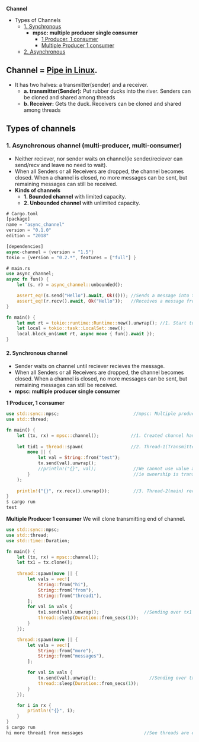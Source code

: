 **Channel**
- Types of Channels
  - [1. Synchronous](#sync)
    - **mpsc: multiple producer single consumer**
      - [1 Producer, 1 consumer](#1p1c)
      - [Multiple Producer 1 consumer](#mp1c)
  - [2. Asynchronous](#async)

## Channel = [Pipe in Linux](/Threads_Processes_IPC/IPC).
- It has two halves: a transmitter(sender) and a receiver. 
  - **a. transmitter(Sender):** Put rubber ducks into the river. Senders can be cloned and shared among threads
  - **b. Receiver:** Gets the duck. Receivers can be cloned and shared among threads

## Types of channels
<a name=async></a>
### 1. Asynchronous channel (multi-producer, multi-consumer)
- Neither reciever, nor sender waits on channel(ie sender/reciever can send/recv and leave no need to wait).
- When all Senders or all Receivers are dropped, the channel becomes closed. When a channel is closed, no more messages can be sent, but remaining messages can still be received.
- **Kinds of channels**
  - **1. Bounded channel** with limited capacity.
  - **2. Unbounded channel** with unlimited capacity.
```rs
# Cargo.toml
[package]
name = "async_channel"
version = "0.1.0"
edition = "2018"

[dependencies]
async-channel = {version = "1.5"}
tokio = {version = "0.2.*", features = ["full"] }

# main.rs
use async_channel;
async fn fun() {
    let (s, r) = async_channel::unbounded();

    assert_eq!(s.send("Hello").await, Ok(())); //Sends a message into the channel.
    assert_eq!(r.recv().await, Ok("Hello"));   //Receives a message from channel. If the channel is empty, this method waits until there is a message.
}

fn main() {
    let mut rt = tokio::runtime::Runtime::new().unwrap(); //1. Start tokio runtime
    let local = tokio::task::LocalSet::new();
    local.block_on(&mut rt, async move { fun().await });
}
```

<a name=sync></a>
#### 2. Synchronous channel
- Sender waits on channel until reciever recieves the message.
- When all Senders or all Receivers are dropped, the channel becomes closed. When a channel is closed, no more messages can be sent, but remaining messages can still be received.
- **mpsc: multiple producer single consumer**

<a name=1p1c></a>
**1 Producer, 1 consumer**
```rs
use std::sync::mpsc;                            //mpsc: Multiple producer, Single Consumer.
use std::thread;

fn main() {
    let (tx, rx) = mpsc::channel();            //1. Created channel having 2 ends(transmitter, reciever)
    
    let tid1 = thread::spawn(                  //2. Thread-1(Transmitter) owns tx(using move) and sends val=test on it
        move || {
            let val = String::from("test");
            tx.send(val).unwrap();
            //println!("{}", val);              //We cannot use value after sending over channel, bcoz reciever might change it.
        }                                       //ie ownership is transferred.
    );
    
    println!("{}", rx.recv().unwrap());         //3. Thread-2(main) recieves message over rx end of channel.
}
$ cargo run
test
```

<a name=mp1c></a>
**Multiple Producer 1 consumer**
We will clone transmitting end of channel.
```rs
use std::sync::mpsc;
use std::thread;
use std::time::Duration;

fn main() {
    let (tx, rx) = mpsc::channel();
    let tx1 = tx.clone();
    
    thread::spawn(move || {
        let vals = vec![
            String::from("hi"),
            String::from("from"),
            String::from("thread1"),
        ];
        for val in vals {
            tx1.send(val).unwrap();                 //Sending over tx1
            thread::sleep(Duration::from_secs(1));
        }
    });

    thread::spawn(move || {
        let vals = vec![
            String::from("more"),
            String::from("messages"),               
        ];

        for val in vals {
            tx.send(val).unwrap();                    //Sending over tx
            thread::sleep(Duration::from_secs(1));
        }
    });

    for i in rx {
        println!("{}", i);
    }
}
$ cargo run
hi more thread1 from messages                       //See threads are executed in different order hence values recieved in different order
```

